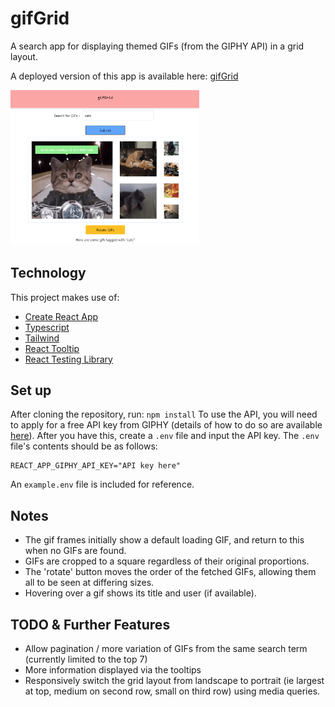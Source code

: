 # gifGrid

A search app for displaying themed GIFs (from the GIPHY API) in a grid layout.

A deployed version of this app is available here: [gifGrid](https://vigilant-wozniak-6713fc.netlify.app/)

<img alt="gifGrid screenshot" title="the app showing 'cat' GIFs 🐈"  src="./public/gifGrid-screenshot-cats.png" width="60%" style="align=center border=2px solid blue">

## Technology

This project makes use of:

- [Create React App](https://github.com/facebook/create-react-app)
- [Typescript](https://www.typescriptlang.org/)
- [Tailwind](https://tailwindcss.com/)
- [React Tooltip](https://www.npmjs.com/package/react-tooltip)
- [React Testing Library](https://testing-library.com/)

## Set up

After cloning the repository, run: `npm install`
To use the API, you will need to apply for a free API key from GIPHY (details of how to do so are available [here](https://developers.giphy.com/docs/api#quick-start-guide)).
After you have this, create a `.env` file and input the API key.
The `.env` file's contents should be as follows:

    REACT_APP_GIPHY_API_KEY="API key here"

An `example.env` file is included for reference.

## Notes

- The gif frames initially show a default loading GIF, and return to this when no GIFs are found.
- GIFs are cropped to a square regardless of their original proportions.
- The 'rotate' button moves the order of the fetched GIFs, allowing them all to be seen at differing sizes.
- Hovering over a gif shows its title and user (if available).

## TODO & Further Features

- Allow pagination / more variation of GIFs from the same search term (currently limited to the top 7)
- More information displayed via the tooltips
- Responsively switch the grid layout from landscape to portrait (ie largest at top, medium on second row, small on third row) using media queries.
